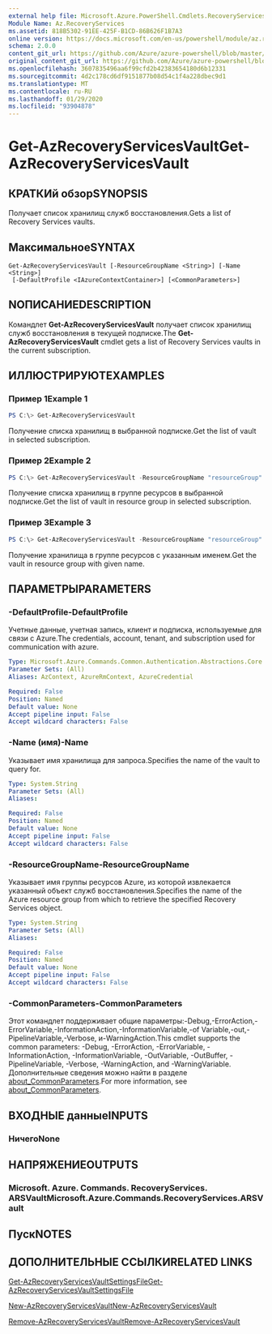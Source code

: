```yaml
---
external help file: Microsoft.Azure.PowerShell.Cmdlets.RecoveryServices.dll-Help.xml
Module Name: Az.RecoveryServices
ms.assetid: 818B5302-91EE-425F-B1CD-86B626F1B7A3
online version: https://docs.microsoft.com/en-us/powershell/module/az.recoveryservices/get-azrecoveryservicesvault
schema: 2.0.0
content_git_url: https://github.com/Azure/azure-powershell/blob/master/src/RecoveryServices/RecoveryServices/help/Get-AzRecoveryServicesVault.md
original_content_git_url: https://github.com/Azure/azure-powershell/blob/master/src/RecoveryServices/RecoveryServices/help/Get-AzRecoveryServicesVault.md
ms.openlocfilehash: 3607835496aa6f99cfd2b42383654180d6b12331
ms.sourcegitcommit: 4d2c178cd6df9151877b08d54c1f4a228dbec9d1
ms.translationtype: MT
ms.contentlocale: ru-RU
ms.lasthandoff: 01/29/2020
ms.locfileid: "93904878"
---
```

# <span data-ttu-id="a7f0c-101">Get-AzRecoveryServicesVault</span><span class="sxs-lookup"><span data-stu-id="a7f0c-101">Get-AzRecoveryServicesVault</span></span>

## <span data-ttu-id="a7f0c-102">КРАТКИй обзор</span><span class="sxs-lookup"><span data-stu-id="a7f0c-102">SYNOPSIS</span></span>

<span data-ttu-id="a7f0c-103">Получает список хранилищ служб восстановления.</span><span class="sxs-lookup"><span data-stu-id="a7f0c-103">Gets a list of Recovery Services vaults.</span></span>

## <span data-ttu-id="a7f0c-104">Максимальное</span><span class="sxs-lookup"><span data-stu-id="a7f0c-104">SYNTAX</span></span>

```
Get-AzRecoveryServicesVault [-ResourceGroupName <String>] [-Name <String>]
 [-DefaultProfile <IAzureContextContainer>] [<CommonParameters>]
```

## <span data-ttu-id="a7f0c-105">NОПИСАНИЕ</span><span class="sxs-lookup"><span data-stu-id="a7f0c-105">DESCRIPTION</span></span>

<span data-ttu-id="a7f0c-106">Командлет **Get-AzRecoveryServicesVault** получает список хранилищ служб восстановления в текущей подписке.</span><span class="sxs-lookup"><span data-stu-id="a7f0c-106">The **Get-AzRecoveryServicesVault** cmdlet gets a list of Recovery Services vaults in the current subscription.</span></span>

## <span data-ttu-id="a7f0c-107">ИЛЛЮСТРИРУЮТ</span><span class="sxs-lookup"><span data-stu-id="a7f0c-107">EXAMPLES</span></span>

### <span data-ttu-id="a7f0c-108">Пример 1</span><span class="sxs-lookup"><span data-stu-id="a7f0c-108">Example 1</span></span>

```powershell
PS C:\> Get-AzRecoveryServicesVault
```

<span data-ttu-id="a7f0c-109">Получение списка хранилищ в выбранной подписке.</span><span class="sxs-lookup"><span data-stu-id="a7f0c-109">Get the list of vault in selected subscription.</span></span>

### <span data-ttu-id="a7f0c-110">Пример 2</span><span class="sxs-lookup"><span data-stu-id="a7f0c-110">Example 2</span></span>

```powershell
PS C:\> Get-AzRecoveryServicesVault -ResourceGroupName "resourceGroup"
```

<span data-ttu-id="a7f0c-111">Получение списка хранилищ в группе ресурсов в выбранной подписке.</span><span class="sxs-lookup"><span data-stu-id="a7f0c-111">Get the list of vault in resource group in selected subscription.</span></span>

### <span data-ttu-id="a7f0c-112">Пример 3</span><span class="sxs-lookup"><span data-stu-id="a7f0c-112">Example 3</span></span>

```powershell
PS C:\> Get-AzRecoveryServicesVault -ResourceGroupName "resourceGroup" -Name "vaultName"
```

<span data-ttu-id="a7f0c-113">Получение хранилища в группе ресурсов с указанным именем.</span><span class="sxs-lookup"><span data-stu-id="a7f0c-113">Get the vault in resource group with given name.</span></span>

## <span data-ttu-id="a7f0c-114">ПАРАМЕТРЫ</span><span class="sxs-lookup"><span data-stu-id="a7f0c-114">PARAMETERS</span></span>

### <span data-ttu-id="a7f0c-115">-DefaultProfile</span><span class="sxs-lookup"><span data-stu-id="a7f0c-115">-DefaultProfile</span></span>

<span data-ttu-id="a7f0c-116">Учетные данные, учетная запись, клиент и подписка, используемые для связи с Azure.</span><span class="sxs-lookup"><span data-stu-id="a7f0c-116">The credentials, account, tenant, and subscription used for communication with azure.</span></span>

```yaml
Type: Microsoft.Azure.Commands.Common.Authentication.Abstractions.Core.IAzureContextContainer
Parameter Sets: (All)
Aliases: AzContext, AzureRmContext, AzureCredential

Required: False
Position: Named
Default value: None
Accept pipeline input: False
Accept wildcard characters: False
```

### <span data-ttu-id="a7f0c-117">-Name (имя)</span><span class="sxs-lookup"><span data-stu-id="a7f0c-117">-Name</span></span>

<span data-ttu-id="a7f0c-118">Указывает имя хранилища для запроса.</span><span class="sxs-lookup"><span data-stu-id="a7f0c-118">Specifies the name of the vault to query for.</span></span>

```yaml
Type: System.String
Parameter Sets: (All)
Aliases:

Required: False
Position: Named
Default value: None
Accept pipeline input: False
Accept wildcard characters: False
```

### <span data-ttu-id="a7f0c-119">-ResourceGroupName</span><span class="sxs-lookup"><span data-stu-id="a7f0c-119">-ResourceGroupName</span></span>

<span data-ttu-id="a7f0c-120">Указывает имя группы ресурсов Azure, из которой извлекается указанный объект служб восстановления.</span><span class="sxs-lookup"><span data-stu-id="a7f0c-120">Specifies the name of the Azure resource group from which to retrieve the specified Recovery Services object.</span></span>

```yaml
Type: System.String
Parameter Sets: (All)
Aliases:

Required: False
Position: Named
Default value: None
Accept pipeline input: False
Accept wildcard characters: False
```

### <span data-ttu-id="a7f0c-121">-CommonParameters</span><span class="sxs-lookup"><span data-stu-id="a7f0c-121">-CommonParameters</span></span>

<span data-ttu-id="a7f0c-122">Этот командлет поддерживает общие параметры:-Debug,-ErrorAction,-ErrorVariable,-InformationAction,-InformationVariable,-of Variable,-out,-PipelineVariable,-Verbose, и-WarningAction.</span><span class="sxs-lookup"><span data-stu-id="a7f0c-122">This cmdlet supports the common parameters: -Debug, -ErrorAction, -ErrorVariable, -InformationAction, -InformationVariable, -OutVariable, -OutBuffer, -PipelineVariable, -Verbose, -WarningAction, and -WarningVariable.</span></span> <span data-ttu-id="a7f0c-123">Дополнительные сведения можно найти в разделе [about_CommonParameters](https://go.microsoft.com/fwlink/?LinkID=113216).</span><span class="sxs-lookup"><span data-stu-id="a7f0c-123">For more information, see [about_CommonParameters](https://go.microsoft.com/fwlink/?LinkID=113216).</span></span>

## <span data-ttu-id="a7f0c-124">ВХОДНЫЕ данные</span><span class="sxs-lookup"><span data-stu-id="a7f0c-124">INPUTS</span></span>

### <span data-ttu-id="a7f0c-125">Ничего</span><span class="sxs-lookup"><span data-stu-id="a7f0c-125">None</span></span>

## <span data-ttu-id="a7f0c-126">НАПРЯЖЕНИЕ</span><span class="sxs-lookup"><span data-stu-id="a7f0c-126">OUTPUTS</span></span>

### <span data-ttu-id="a7f0c-127">Microsoft. Azure. Commands. RecoveryServices. ARSVault</span><span class="sxs-lookup"><span data-stu-id="a7f0c-127">Microsoft.Azure.Commands.RecoveryServices.ARSVault</span></span>

## <span data-ttu-id="a7f0c-128">Пуск</span><span class="sxs-lookup"><span data-stu-id="a7f0c-128">NOTES</span></span>

## <span data-ttu-id="a7f0c-129">ДОПОЛНИТЕЛЬНЫЕ ССЫЛКИ</span><span class="sxs-lookup"><span data-stu-id="a7f0c-129">RELATED LINKS</span></span>

[<span data-ttu-id="a7f0c-130">Get-AzRecoveryServicesVaultSettingsFile</span><span class="sxs-lookup"><span data-stu-id="a7f0c-130">Get-AzRecoveryServicesVaultSettingsFile</span></span>](./Get-AzRecoveryServicesVaultSettingsFile.md)

[<span data-ttu-id="a7f0c-131">New-AzRecoveryServicesVault</span><span class="sxs-lookup"><span data-stu-id="a7f0c-131">New-AzRecoveryServicesVault</span></span>](./New-AzRecoveryServicesVault.md)

[<span data-ttu-id="a7f0c-132">Remove-AzRecoveryServicesVault</span><span class="sxs-lookup"><span data-stu-id="a7f0c-132">Remove-AzRecoveryServicesVault</span></span>](./Remove-AzRecoveryServicesVault.md)
